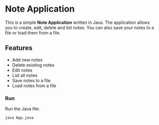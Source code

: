 # Note Application

This is a simple **Note Application** written in Java. The application allows you to create, edit, delete and list notes. You can also save your notes to a file or load them from a file.

## Features

- Add new notes
- Delete existing notes
- Edit notes
- List all notes
- Save notes to a file
- Load notes from a file


### Run

 Run the Java file:
   ```bash
   java App.java
